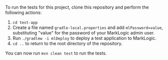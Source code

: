 To run the tests for this project, clone this repository and perform the following actions:

1. `cd test-app`
2. Create a file named `gradle-local.properties` and add `mlPassword=value`, substituting "value" for the password 
   of your MarkLogic admin user. 
3. Run `./gradlew -i mlDeploy` to deploy a test application to MarkLogic. 
4. `cd ..` to return to the root directory of the repository.

You can now run `mvn clean test` to run the tests. 

